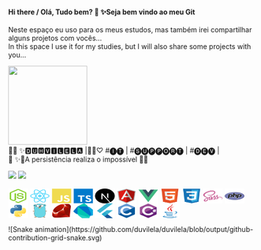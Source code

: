 
#### Hi there / Olá, Tudo bem?  👋  ✨Seja bem vindo ao meu Git
Neste espaço eu uso para os meus estudos, mas também irei compartilhar alguns projetos com vocês...<br/>
In this space I use it for my studies, but I will also share some projects with you...

<img src="https://www.alura.com.br/artigos/assets/como-criar-um-readme-para-seu-perfil-github/imagem14.gif" height="160px" width="160px" />

 <div>🙌🏻 ✨🅳🆄🅷🆅🅸🅻🅴🅻🅰 |🧑‍💻♡ #🅘🅣 | #🅢🅤🅟🅟🅞🅡🅣 | #🅓🅔🅥 |</div>
 <div>🚀 ✨🌟A persistência realiza o impossível 🌟✨</div>
 <p></p>

<div>
<img height="150em" src="https://github-readme-stats.vercel.app/api/top-langs/?username=duvilela&layout=compact&langs_count=16&theme=dracula" />
<img height="150em" src="https://github-readme-stats.vercel.app/api?username=duvilela&show_icons=true&theme=dracula&hide=contribs,prs" />
</div>

<!-- 
<div>
[![Top Langs](https://github-readme-stats.vercel.app/api/top-langs/?username=duvilela&layout=compact)](https://github.com/duvilela/github-readme-stats)
![Anurag's GitHub stats](https://github-readme-stats.vercel.app/api?username=duvilela&hide=contribs,prs)
</div>
-->


<div style="display: inline_block"></br>

<img align="center" alt="Du-NodeJS" height="30" width="40" src="https://raw.githubusercontent.com/devicons/devicon/master/icons/nodejs/nodejs-original.svg" />
<img align="center" alt="Du-React" height="30" width="40" src="https://raw.githubusercontent.com/devicons/devicon/master/icons/react/react-original.svg" />
<img align="center" alt="Du-JS" height="30" width="40" src="https://raw.githubusercontent.com/devicons/devicon/master/icons/javascript/javascript-plain.svg" />
<img align="center" alt="Du-TS" height="30" width="40" src="https://raw.githubusercontent.com/devicons/devicon/master/icons/typescript/typescript-plain.svg" />
<img align="center" alt="Du-NextJS" height="30" width="40" src="https://raw.githubusercontent.com/devicons/devicon/master/icons/nextjs/nextjs-original.svg" />
<img align="center" alt="Du-Angular" height="30" width="40" src="https://raw.githubusercontent.com/devicons/devicon/master/icons/angularjs/angularjs-original.svg" />
<img align="center" alt="Du-VueJS" height="30" width="40" src="https://raw.githubusercontent.com/devicons/devicon/master/icons/vuejs/vuejs-original.svg" />
<img align="center" alt="Du-HTML" height="30" width="40" src="https://raw.githubusercontent.com/devicons/devicon/master/icons/html5/html5-original.svg" />
<img align="center" alt="Du-CSS" height="30" width="40" src="https://raw.githubusercontent.com/devicons/devicon/master/icons/css3/css3-original.svg" />
<img align="center" alt="Du-SASS" height="30" width="40" src="https://raw.githubusercontent.com/devicons/devicon/master/icons/sass/sass-original.svg" />
<img align="center" alt="Du-PHP" height="30" width="40" src="https://raw.githubusercontent.com/devicons/devicon/master/icons/php/php-original.svg" />
<img align="center" alt="Du-Phyton" height="30" width="40" src="https://raw.githubusercontent.com/devicons/devicon/master/icons/python/python-original.svg" />
<img align="center" alt="Du-Go" height="30" width="40" src="https://raw.githubusercontent.com/devicons/devicon/master/icons/go/go-original.svg" />
<img align="center" alt="Du-Ruby" height="30" width="40" src="https://raw.githubusercontent.com/devicons/devicon/master/icons/ruby/ruby-original.svg" />
<img align="center" alt="Du-Dart" height="30" width="40" src="https://raw.githubusercontent.com/devicons/devicon/master/icons/dart/dart-original.svg" />
<img align="center" alt="Du-Flutter" height="30" width="40" src="https://raw.githubusercontent.com/devicons/devicon/master/icons/flutter/flutter-original.svg" />
<img align="center" alt="Du-C" height="30" width="40" src="https://raw.githubusercontent.com/devicons/devicon/master/icons/c/c-original.svg" />
<img align="center" alt="Du-C#" height="30" width="40" src="https://raw.githubusercontent.com/devicons/devicon/master/icons/csharp/csharp-original.svg" />
<img align="center" alt="Du-Java" height="30" width="40" src="https://raw.githubusercontent.com/devicons/devicon/master/icons/java/java-original.svg" />

<div>
<p></p>
![Snake animation](https://github.com/duvilela/duvilela/blob/output/github-contribution-grid-snake.svg)


